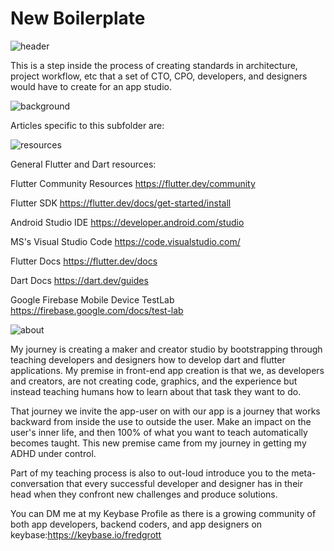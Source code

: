 # New Boilerplate

![header](../media/flutter-header-template.jpg)

This is a step inside the process of creating standards in architecture, project workflow, etc that a set of CTO, CPO, developers, and designers would have to create for an app studio.

![background](../media/background-header.jpg)

Articles specific to this subfolder are:

![resources](../media/resources-header.jpg)

General Flutter and Dart resources:

Flutter Community Resources <https://flutter.dev/community>

Flutter SDK <https://flutter.dev/docs/get-started/install>

Android Studio IDE <https://developer.android.com/studio>

MS's Visual Studio Code <https://code.visualstudio.com/>

Flutter Docs <https://flutter.dev/docs>

Dart Docs <https://dart.dev/guides>

Google Firebase Mobile Device TestLab <https://firebase.google.com/docs/test-lab>

![about](../media/about-me-header.jpg)

My journey is creating a maker and creator studio by bootstrapping through teaching developers and designers how to develop dart and flutter applications. My premise in front-end app creation is that we, as developers and creators, are not creating code, graphics, and the experience but instead teaching humans how to learn about that task they want to do.

That journey we invite the app-user on with our app is a journey that works backward from inside the use to outside the user. Make an impact on the user's inner life, and then 100% of what you want to teach automatically becomes taught. This new premise came from my journey in getting my ADHD under control.

Part of my teaching process is also to out-loud introduce you to the meta-conversation that every successful developer and designer has in their head when they confront new challenges and produce solutions.

You can DM me at my Keybase Profile as there is a growing community of both app developers, backend coders, and app designers on keybase:<https://keybase.io/fredgrott>
